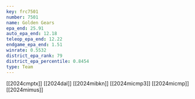 ```yaml
---
key: frc7501
number: 7501
name: Golden Gears
epa_end: 25.91
auto_epa_end: 12.18
teleop_epa_end: 12.22
endgame_epa_end: 1.51
winrate: 0.5532
district_epa_rank: 79
district_epa_percentile: 0.8454
type: Team
---
```

[[2024cmptx]]
[[2024dal]]
[[2024mibkn]]
[[2024micmp3]]
[[2024micmp]]
[[2024mimus]]
